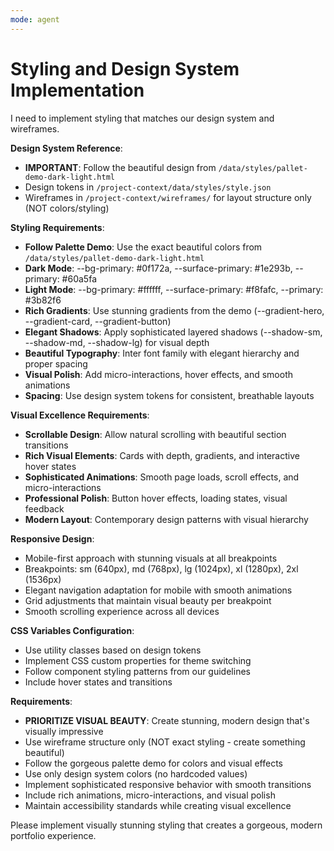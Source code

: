 ```yaml
---
mode: agent
---
```


# Styling and Design System Implementation

I need to implement styling that matches our design system and wireframes.

**Design System Reference**:

- **IMPORTANT**: Follow the beautiful design from `/data/styles/pallet-demo-dark-light.html`
- Design tokens in `/project-context/data/styles/style.json`
- Wireframes in `/project-context/wireframes/` for layout structure only (NOT colors/styling)

**Styling Requirements**:

- **Follow Palette Demo**: Use the exact beautiful colors from `/data/styles/pallet-demo-dark-light.html`
- **Dark Mode**: --bg-primary: #0f172a, --surface-primary: #1e293b, --primary: #60a5fa
- **Light Mode**: --bg-primary: #ffffff, --surface-primary: #f8fafc, --primary: #3b82f6
- **Rich Gradients**: Use stunning gradients from the demo (--gradient-hero, --gradient-card, --gradient-button)
- **Elegant Shadows**: Apply sophisticated layered shadows (--shadow-sm, --shadow-md, --shadow-lg) for visual depth
- **Beautiful Typography**: Inter font family with elegant hierarchy and proper spacing
- **Visual Polish**: Add micro-interactions, hover effects, and smooth animations
- **Spacing**: Use design system tokens for consistent, breathable layouts

**Visual Excellence Requirements**:

- **Scrollable Design**: Allow natural scrolling with beautiful section transitions
- **Rich Visual Elements**: Cards with depth, gradients, and interactive hover states
- **Sophisticated Animations**: Smooth page loads, scroll effects, and micro-interactions
- **Professional Polish**: Button hover effects, loading states, visual feedback
- **Modern Layout**: Contemporary design patterns with visual hierarchy

**Responsive Design**:

- Mobile-first approach with stunning visuals at all breakpoints
- Breakpoints: sm (640px), md (768px), lg (1024px), xl (1280px), 2xl (1536px)
- Elegant navigation adaptation for mobile with smooth animations
- Grid adjustments that maintain visual beauty per breakpoint
- Smooth scrolling experience across all devices

**CSS Variables Configuration**:

- Use utility classes based on design tokens
- Implement CSS custom properties for theme switching
- Follow component styling patterns from our guidelines
- Include hover states and transitions

**Requirements**:

- **PRIORITIZE VISUAL BEAUTY**: Create stunning, modern design that's visually impressive
- Use wireframe structure only (NOT exact styling - create something beautiful)
- Follow the gorgeous palette demo for colors and visual effects
- Use only design system colors (no hardcoded values)
- Implement sophisticated responsive behavior with smooth transitions
- Include rich animations, micro-interactions, and visual polish
- Maintain accessibility standards while creating visual excellence

Please implement visually stunning styling that creates a gorgeous, modern portfolio experience.
